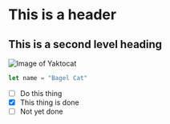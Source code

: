 # This is a header

## This is a second level heading

![Image of Yaktocat](https://octodex.github.com/images/yaktocat.png)

```javascript
let name = "Bagel Cat"
```

- [ ] Do this thing
- [x] This thing is done
- [ ] Not yet done
